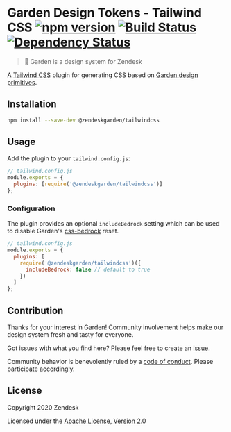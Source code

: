 # Garden Design Tokens - Tailwind CSS [![npm version][npm version badge]][npm version link] [![Build Status][build status badge]][build status link] [![Dependency Status][dependency status badge]][dependency status link]<!-- markdownlint-disable -->

<!-- markdownlint-enable -->

[npm version badge]: https://flat.badgen.net/npm/v/@zendeskgarden/tailwindcss
[npm version link]: https://www.npmjs.com/package/@zendeskgarden/tailwindcss
[build status badge]: https://flat.badgen.net/circleci/github/zendeskgarden/tailwindcss/main?label=build
[build status link]: https://circleci.com/gh/zendeskgarden/tailwindcss/tree/main
[dependency status badge]: https://flat.badgen.net/david/dev/zendeskgarden/tailwindcss?label=dependencies
[dependency status link]: https://david-dm.org/zendeskgarden/tailwindcss?type=dev

> :seedling: Garden is a design system for Zendesk

A [Tailwind CSS](https://tailwindcss.com/) plugin for generating CSS based on
[Garden design primitives](https://github.com/zendeskgarden/react-components/tree/main/packages/theming#readme).

## Installation

```sh
npm install --save-dev @zendeskgarden/tailwindcss
```

## Usage

Add the plugin to your `tailwind.config.js`:

```js
// tailwind.config.js
module.exports = {
  plugins: [require('@zendeskgarden/tailwindcss')]
};
```

### Configuration

The plugin provides an optional `includeBedrock` setting which
can be used to disable Garden's [css-bedrock](https://github.com/zendeskgarden/css-components/tree/main/packages/bedrock#readme)
reset.

```js
// tailwind.config.js
module.exports = {
  plugins: [
    require('@zendeskgarden/tailwindcss')({
      includeBedrock: false // default to true
    })
  ]
};
```

## Contribution

Thanks for your interest in Garden! Community involvement helps make our
design system fresh and tasty for everyone.

Got issues with what you find here? Please feel free to create an
[issue](https://github.com/zendeskgarden/tailwindcss/issues/new).

Community behavior is benevolently ruled by a [code of
conduct](.github/CODE_OF_CONDUCT.md). Please participate accordingly.

## License

Copyright 2020 Zendesk

Licensed under the [Apache License, Version 2.0](LICENSE.md)
